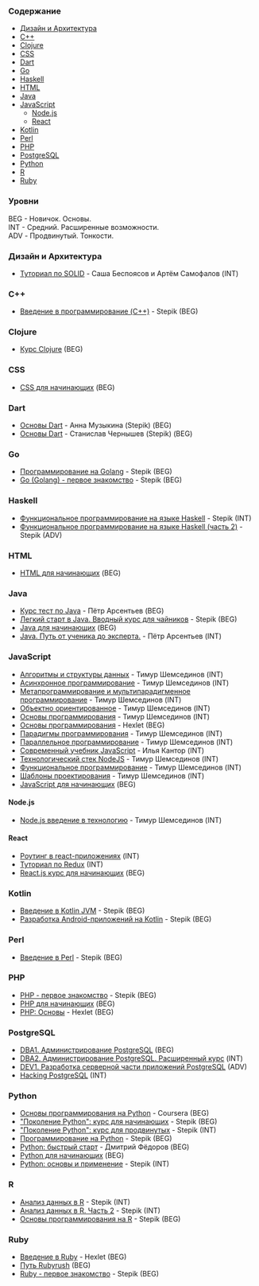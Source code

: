 ### Cодержание

- [Дизайн и Aрхитектура](#design-architecture)
- [C++](#cpp)
- [Clojure](#clojure)
- [CSS](#css)
- [Dart](#dart)
- [Go](#go)
- [Haskell](#haskell)
- [HTML](#html)
- [Java](#java)
- [JavaScript](#javascript)
  - [Node.js](#nodejs)
  - [React](#react)
- [Kotlin](#kotlin)
- [Perl](#perl)
- [PHP](#php)
- [PostgreSQL](#postgresql)
- [Python](#python)
- [R](#R)
- [Ruby](#ruby)

### Уровни

BEG - Hовичок. Основы.  
INT - Cредний. Расширенные возможности.  
ADV - Продвинутый. Тонкости.

### Дизайн и Aрхитектура<a ref="design-architecture" />

- [Туториал по SOLID](https://ota-solid.now.sh) - Саша Беспоясов и Артём Самофалов (INT)

<h3 id="cpp">C++</h3>

- [Введение в программирование (C++)](https://stepik.org/course/363) - Stepik (BEG)

### Clojure

- [Курс Clojure](https://clojurecourse.by) (BEG)

### CSS

- [CSS для начинающих](https://ru.code-basics.com/languages/css) (BEG)

### Dart

- [Основы Dart](https://stepik.org/course/92982) - Анна Музыкина (Stepik) (BEG)
- [Основы Dart](https://stepik.org/course/97479) - Станислав Чернышев (Stepik) (BEG)

### Go

- [Программирование на Golang](https://stepik.org/course/54403) - Stepik (BEG)
- [Go (Golang) - первое знакомство](https://stepik.org/course/100208) - Stepik (BEG)

### Haskell

- [Функциональное программирование на языке Haskell](https://stepik.org/course/75) - Stepik (INT)
- [Функциональное программирование на языке Haskell (часть 2)](https://stepik.org/course/693) - Stepik (ADV)

### HTML

- [HTML для начинающих](https://ru.code-basics.com/languages/html) (BEG)

### Java

- [Курс тест по Java](https://github.com/peterarsentev/course_test) - Пётр Арсентьев (BEG)
- [Легкий старт в Java. Вводный курс для чайников](https://stepik.org/course/90684) - Stepik (BEG)
- [Java для начинающих](https://ru.code-basics.com/languages/java) (BEG)
- [Java. Путь от ученика до эксперта.](http://www.job4j.ru/courses/java_way_from_student_to_master.html) - Пётр Арсентьев (INT)

### JavaScript

- [Алгоритмы и структуры данных](https://github.com/HowProgrammingWorks/Index/blob/master/Courses/AlgAndData.md) - Тимур Шемсединов (INT)
- [Асинхронное программирование](https://github.com/HowProgrammingWorks/Index/blob/master/Courses/Asynchronous.md) - Тимур Шемсединов (INT)
- [Метапрограммирование и мультипарадигменное программирование](https://github.com/HowProgrammingWorks/Index/blob/master/Courses/Metaprogramming.md) - Тимур Шемсединов (INT)
- [Объектно ориентированное](https://github.com/HowProgrammingWorks/Index/blob/master/Courses/OOP.md) - Тимур Шемсединов (INT)
- [Основы программирования](https://www.youtube.com/playlist?list=PLHhi8ymDMrQZad6JDh6HRzY1Wz5WB34w0) - Тимур Шемсединов (INT)
- [Основы программирования](https://ru.hexlet.io/courses/programming-basics) - Hexlet (BEG)
- [Парадигмы программирования](https://github.com/HowProgrammingWorks/Index/blob/master/Courses/Paradigms.md) - Тимур Шемсединов (INT)
- [Параллельное программирование](https://github.com/HowProgrammingWorks/Index/blob/master/Courses/Parallel.md) - Тимур Шемсединов (INT)
- [Современный учебник JavaScript](https://learn.javascript.ru) - Илья Кантор (INT)
- [Технологический стек NodeJS](https://github.com/HowProgrammingWorks/Index/blob/master/Courses/NodeJS.md) - Тимур Шемсединов (INT)
- [Функциональное программирование](https://github.com/HowProgrammingWorks/Index/blob/master/Courses/Functional.md) - Тимур Шемсединов (INT)
- [Шаблоны проектирования](https://github.com/HowProgrammingWorks/Index/blob/master/Courses/Patterns.md) - Тимур Шемсединов (INT)
- [JavaScript для начинающих](https://ru.code-basics.com/languages/javascript) (BEG)

#### Node.js

- [Node.js введение в технологию](https://www.youtube.com/playlist?list=PLHhi8ymDMrQZmXEqIIlq2S9-Ibh9b\_-rQ) - Тимур Шемсединов (INT)

#### React

- [Роутинг в react-приложениях](https://max-frontend.gitbook.io/react-router-course-ru/) (INT)
- [Туториал по Redux](https://max-frontend.gitbook.io/redux-course-ru-v2/) (INT)
- [React.js курс для начинающих](https://max-frontend.gitbook.io/react-course-ru-v2/) (BEG)

### Kotlin

- [Введение в Kotlin JVM](https://stepik.org/course/5448) - Stepik (BEG)
- [Разработка Android-приложений на Kotlin](https://stepik.org/course/4792) - Stepik (BEG)

### Perl

- [Введение в Perl](https://stepik.org/course/3039) - Stepik (BEG)

### PHP

- [PHP - первое знакомство](https://stepik.org/course/87314) - Stepik (BEG)
- [PHP для начинающих](https://ru.code-basics.com/languages/php) (BEG)
- [PHP: Основы](https://ru.hexlet.io/courses/php-basics) - Hexlet (BEG)

### PostgreSQL

- [DBA1. Администрирование PostgreSQL](https://postgrespro.ru/education/courses/DBA1) (BEG)
- [DBA2. Администрирование PostgreSQL. Расширенный курс](https://postgrespro.ru/education/courses/DBA2) (INT)
- [DEV1. Разработка серверной части приложений PostgreSQL](https://postgrespro.ru/education/courses/DEV1) (ADV)
- [Hacking PostgreSQL](https://postgrespro.ru/education/courses/hacking) (INT)

### Python

- [Основы программирования на Python](https://www.coursera.org/learn/python-osnovy-programmirovaniya) - Coursera (BEG)
- ["Поколение Python": курс для начинающих](https://stepik.org/course/58852) - Stepik (BEG)
- ["Поколение Python": курс для продвинутых](https://stepik.org/course/68343) - Stepik (INT)
- [Программирование на Python](https://stepik.org/course/67) - Stepik (BEG)
- [Python: быстрый старт](http://dfedorov.spb.ru/python3) - Дмитрий Фёдоров (BEG)
- [Python для начинающих](https://ru.code-basics.com/languages/python) (BEG)
- [Python: основы и применение](https://stepik.org/course/512) - Stepik (INT)

### R

- [Анализ данных в R](https://stepik.org/course/129) - Stepik (INT)
- [Анализ данных в R. Часть 2](https://stepik.org/course/724) - Stepik (INT)
- [Основы программирования на R](https://stepik.org/course/497) - Stepik (BEG)

### Ruby

- [Введение в Ruby](https://ru.hexlet.io/courses/ruby) - Hexlet (BEG)
- [Путь Rubyrush](https://rubyrush.ru/steps) (BEG)
- [Ruby - первое знакомство](https://stepik.org/course/87996) - Stepik (BEG)
